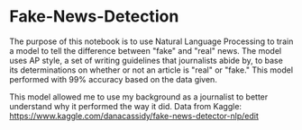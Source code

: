 # Fake-News-Detection

The purpose of this notebook is to use Natural Language Processing to train a model to tell the difference between "fake" and "real" news.
The model uses AP style, a set of writing guidelines that journalists abide by, to base its determinations on whether or not an article is "real" or "fake." This model performed with 99% accuracy based on the data given.

This model allowed me to use my background as a journalist to better understand why it performed the way it did. 
Data from Kaggle: https://www.kaggle.com/danacassidy/fake-news-detector-nlp/edit

